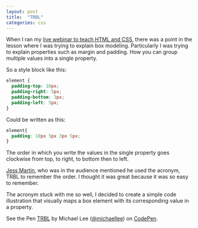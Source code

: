 ```yaml
---
layout: post
title:  "TRBL"
categories: css
---
```


When I ran my [live webinar to teach HTML and CSS]({{site.url}}/learn-html-css-webinar/), there was a point in the lesson where I was trying to explain box modeling. Particularly I was trying to explain properties such as margin and padding. How you can group multiple values into a single property.

So a style block like this:

```css
element {
  padding-top: 10px;
  padding-right: 5px;
  padding-bottom: 3px;
  padding-left: 5px;
}
```

Could be written as this:

```scss
element{
  padding: 10px 5px 3px 5px;
}
```

The order in which you write the values in the single property goes clockwise from top, to right, to bottom then to left.

[Jess Martin](https://twitter.com/jessmartin), who was in the audience mentioned he used the acronym, TRBL to remember the order. I thought it was great because it was so easy to remember.

The acronym stuck with me so well, I decided to create a simple code illustration that visually maps a box element with its corresponding value in a property.

<p data-height="470" data-theme-id="0" data-slug-hash="qbExK" data-default-tab="result" class='codepen'>See the Pen <a href='http://codepen.io/michaellee/pen/qbExK/'>TRBL</a> by Michael Lee (<a href='http://codepen.io/michaellee'>@michaellee</a>) on <a href='http://codepen.io'>CodePen</a>.</p>
<script async src="//codepen.io/assets/embed/ei.js"></script>
